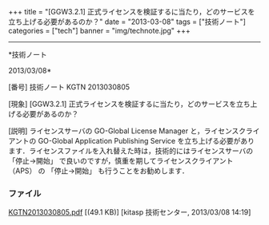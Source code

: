 ﻿+++
title = "[GGW3.2.1] 正式ライセンスを検証するに当たり，どのサービスを立ち上げる必要があるのか？"
date = "2013-03-08"
tags = ["技術ノート"]
categories = ["tech"]
banner = "img/technote.jpg"
+++

-----------------------------------------------------------------------------------------------------------------------------

*技術ノート

2013/03/08*


[番号]
技術ノート KGTN 2013030805

[現象]
[GGW3.2.1]
正式ライセンスを検証するに当たり，どのサービスを立ち上げる必要があるのか？

[説明]
ライセンスサーバの GO-Global License Manager
と，ライセンスクライアントの GO-Global Application Publishing Service
を立ち上げる必要があります．ライセンスファイルを入れ替えた時は，技術的にはライセンスサーバの
「停止→開始」 で良いのですが，慎重を期してライセンスクライアント （APS）
の 「停止→開始」 も行うことをお勧めします．


### ファイル

 
 


[KGTN2013030805.pdf](http://techreport.kitasp.net/attachments/download/1272/KGTN2013030805.pdf)
 [(49.1 KB)] [kitasp 技術センター, 2013/03/08
14:19]


 


 

